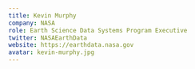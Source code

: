 ```yaml
---
title: Kevin Murphy
company: NASA
role: Earth Science Data Systems Program Executive
twitter: NASAEarthData
website: https://earthdata.nasa.gov
avatar: kevin-murphy.jpg
---
```


